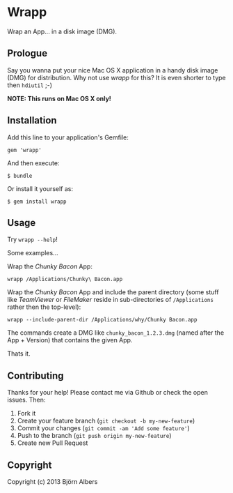 # Wrapp

Wrap an App... in a disk image (DMG).


## Prologue

Say you wanna put your nice Mac OS X application in a handy disk image
(DMG) for distribution.
Why not use *wrapp* for this?
It is even shorter to type then `hdiutil` ;-)

**NOTE: This runs on Mac OS X only!**


## Installation

Add this line to your application's Gemfile:

    gem 'wrapp'

And then execute:

    $ bundle

Or install it yourself as:

    $ gem install wrapp


## Usage

Try `wrapp --help`!

Some examples...

Wrap the *Chunky Bacon* App:

```
wrapp /Applications/Chunky\ Bacon.app
```

Wrap the *Chunky Bacon* App and include the parent directory (some stuff
like *TeamViewer* or *FileMaker* reside in sub-directories of
`/Applications` rather then the top-level):

```
wrapp --include-parent-dir /Applications/why/Chunky Bacon.app
```

The commands create a DMG like `chunky_bacon_1.2.3.dmg` (named after the
App + Version) that contains the given App.

Thats it.


## Contributing

Thanks for your help! Please contact me via Github or check the open
issues. Then:

1. Fork it
2. Create your feature branch (`git checkout -b my-new-feature`)
3. Commit your changes (`git commit -am 'Add some feature'`)
4. Push to the branch (`git push origin my-new-feature`)
5. Create new Pull Request


## Copyright

Copyright (c) 2013 Björn Albers
